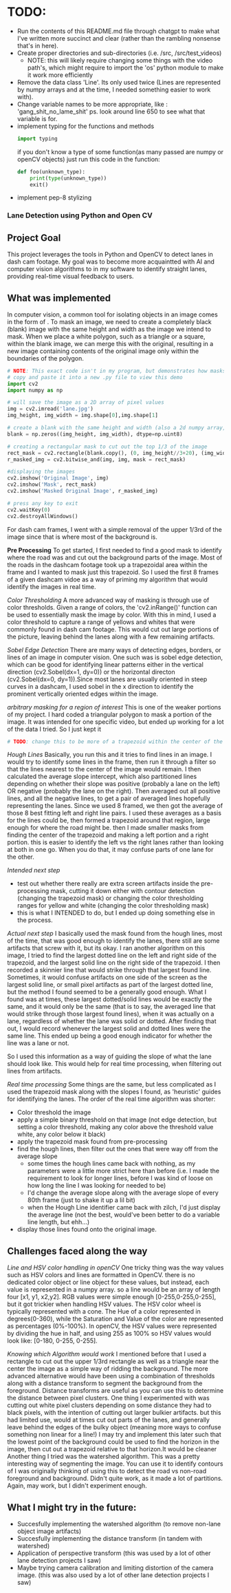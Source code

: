 # TODO:
- Run the contents of this README.md file through chatgpt to make what I've written more succinct and clear (rather than the rambling nonsense that's in here).
- Create proper directories and sub-directories (i.e. /src, /src/test_videos)
    - NOTE: this will likely require changing some things with the video path's,
        which might require to import the 'os' python module to make it work more efficiently
- Remove the data class 'Line'. Its only used twice (Lines are represented by numpy arrays and at the time, I needed something easier to work with).
- Change variable names to be more appropriate, like : 'gang_shit_no_lame_shit'
    ps. look around line 650 to see what that variable is for.
- implement typing for the functions and methods
    ```python 
    import typing
    ```
    if you don't know a type of some function(as many passed are numpy or openCV objects) just run this code in the function:
    ```python 
    def foo(unknown_type):
        print(type(unknown_type))
        exit()
    ```
- implement pep-8 stylizing


### Lane Detection using Python and Open CV
## Project Goal
This project leverages the tools in Python and OpenCV to detect lanes in dash cam footage. My goal was to become more acquaintted with AI and computer vision algorithms to in my software to identify straight lanes, providing real-time visual feedback to users.

## What was implemented
In computer vision, a common tool for isolating objects in an image comes in the form of <masking>. To mask an image, we need to create a completely black (blank) image with the same height and width as the image we intend to mask. When we place a white polygon, such as a triangle or a square, within the blank image, we can merge this with the original, resulting in a new image containing contents of the original image only within the boundaries of the polygon.

```python
# NOTE: This exact code isn't in my program, but demonstrates how masks work
# copy and paste it into a new .py file to view this demo
import cv2
import numpy as np

# will save the image as a 2D array of pixel values
img = cv2.imread('lane.jpg')
img_height, img_width = img.shape[0],img.shape[1]

# create a blank with the same height and width (also a 2d numpy array, but with all 0s representing black pixels)
blank = np.zeros((img_height, img_width), dtype=np.uint8)

# creating a rectangular mask to cut out the top 1/3 of the image
rect_mask = cv2.rectangle(blank.copy(), (0, img_height//3+20), (img_width, img_height), 255, -1)
r_masked_img = cv2.bitwise_and(img, img, mask = rect_mask)

#displaying the images
cv2.imshow('Original Image', img)
cv2.imshow('Mask', rect_mask)
cv2.imshow('Masked Original Image', r_masked_img)

# press any key to exit
cv2.waitKey(0)
cv2.destroyAllWindows()
```
For dash cam frames, I went with a simple removal of the upper 1/3rd of the image since that is where most of the background is.


**Pre Processing**
To get started, I first needed to find a good mask to identify where the road was and cut out the background parts of the image. Most of the roads in the dashcam footage took up a trapezoidal area within the frame and I wanted to mask just this trapezoid. So I used the first 8 frames of a given dashcam vidoe as a way of priming my algorithm that would identify the images in real time.  


*Color Thresholding*
A more advanced way of masking is through use of color thresholds. Given a range of colors, the 'cv2.inRange()' function can be used to essentially mask the image by color. With this in mind, I used a color threshold to capture a range of yellows and whites that were commonly found in dash cam footage.
This would cut out large portions of the picture, leaving behind the lanes along with a few remaining artifacts.


*Sobel Edge Detection*
There are many ways of detecting edges, borders, or lines of an image in computer vision. One such was is sobel edge detection, which can be good for identifying linear patterns either in the vertical direction (cv2.Sobel(dx=1, dy=0)) or the horizontal directon (cv2.Sobel(dx=0, dy=1)).Since most lanes are usually oriented in steep curves in a dashcam, I used sobel in the x direction to identify the prominent vertically oriented edges within the image.

*arbitrary masking for a region of interest*
This is one of the weaker portions of my project. I hard coded a triangular polygon to mask a portion of the image. It was intended for one specific video, but ended up working for a lot of the data I tried. So I just kept it
```python
# TODO: change this to be more of a trapezoid within the center of the image, 
```

*Hough Lines*
Basically, you run this and it tries to find lines in an image. I would try to identify some lines in the frame, then run it through a filter so that the lines nearest to the center of the image would remain.
I then calculated the average slope intercept, which also partitioned lines depending on whether their slope was positive (probably a lane on the left) OR negative (probably the lane on the right). Then averaged out all positive lines, and all the negative lines, to get a pair of averaged lines hopefully representing the lanes.
Since we used 8 framed, we then got the average of those 8 best fitting left and right line pairs. I used these averages as a basis for the lines could be, then formed a trapezoid around that region, large enough for where the road might be. then I made smaller masks from finding the center of the trapezoid and making a left portion and a right portion. this is easier to identify the left vs the right lanes rather than looking at both in one go. When you do that, it may confuse parts of one lane for the other.  

*Intended next step*
- test out whether there really are extra screen artifacts inside the pre-processing mask, cutting it down either with contour detection (changing the trapezoid mask) or changing the color thresholding ranges for yellow and white (changing the color thresholding mask)
- this is what I INTENDED to do, but I ended up doing something else in the process.

*Actual next step*
I basically used the mask found from the hough lines, most of the time, that was good enough to identify the lanes, there still are some artifacts that screw with it, but its okay. I ran another algorithm on this image, I tried to find the largest dotted line on the left and right side of the trapezoid, and the largest solid line on the right side of the trapezoid. I then recorded a skinnier line that would strike through that largest found line. 
Sometimes, it would confuse artifacts on one side of the screen as the largest solid line, or small pixel artifacts as part of the largest dotted line, but the method I found seemed to be a generally good enough.
What I found was at times, these largest dotted/solid lines would be exactly the same, and it would only be the same (that is to say, the averaged line that would strike through those largest found lines), when it was actually on a lane, regardless of whether the lane was solid or dotted. 
After finding that out, I would record whenever the largest solid and dotted lines were the same line. This ended up being a good enough indicator for whether the line was a lane or not.

So I used this information as a way of guiding the slope of what the lane should look like. This would help for real time processing, when filtering out lines from artifacts.

*Real time processing*
Some things are the same, but less complicated as I used the trapezoid mask along with the slopes I found, as 'heuristic' guides for identifying the lanes. The order of the real time algorithm was shorter:
- Color threshold the image
- apply a simple binary threshold on that image (not edge detection, but setting a color threshold, making any color above the threshold value white, any color below it black)
- apply the trapezoid mask found from pre-processing
- find the hough lines, then filter out the ones that were way off from the average slope
    - some times the hough lines came back with nothing, as my parameters were a little more strict here than before (i.e. I made the requirement to look for longer lines, before I was kind of loose on how long the line I was looking for needed to be)
    - I'd change the average slope along with the average slope of every 80th frame (just to shake it up a lil bit)
    - when the Hough Line identifier came back with zilch, I'd just display the average line (not the best, would've been better to do a variable line length, but ehh...)
- display those lines found onto the original image.

## Challenges faced along the way
*Line and HSV color handling in openCV*
One tricky thing was the way values such as HSV colors and lines are formatted in OpenCV. there is no dedicated color object or line object for these values, but instead, each value is represented in a numpy array. so a line would be an array of length four [x1, y1, x2,y2]. RGB values were simple enough [0-255,0-255,0-255], but it got trickier when handling HSV values. 
The HSV color wheel is typically represented with a cone. The Hue of a color represented in degrees(0-360), while the Saturation and Value of the color are represented as percentages (0%-100%). In openCV, the HSV values were represented by dividing the hue in half, and using 255 as 100% so HSV values would look like: [0-180, 0-255, 0-255].


*Knowing which Algorithm would work*
I mentioned before that I used a rectangle to cut out the upper 1/3rd rectangle as well as a triangle near the center the image as a simple way of ridding the background. The more advanced alternative would have been using a combination of thresholds along with a distance transform to segment the background from the foreground. 
Distance transforms are useful as you can use this to determine the distance between pixel clusters. One thing I experimented with was cutting out white pixel clusters depending on some distance they had to black pixels, with the intention of cutting out larger bulkier artifacts. but this had limited use, would at times cut out parts of the lanes, and generally leave behind the edges of the bulky object (meaning more ways to confuse something non linear for a line!)
I may try and implement this later such that the lowest point of the background could be used to find the horizon in the image, then cut out a trapezoid relative to that horizon.It would be cleaner 
Another thing I tried was the watershed algorithm. This was a pretty interesting way of segmenting the image. You can use it to identify contours of 
I was originally thinking of using this to detect the road vs non-road foreground and background. Didn't quite work, as it made a lot of partitions. 
Again, may work, but I didn't experiment enough.


## What I might try in the future:
- Succesfully implementing the watershed algorithm (to remove non-lane object image artifacts)
- Succesfully implementing the distance transform (in tandem with watershed)
- Application of perspective transform (this was used by a lot of other lane detection projects I saw)
- Maybe trying camera calibration and limiting distortion of the camera image. (this was also used by a lot of other lane detection projects I saw)